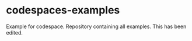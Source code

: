 # codespaces-examples
Example for codespace. Repository containing all examples. This has been edited. 
